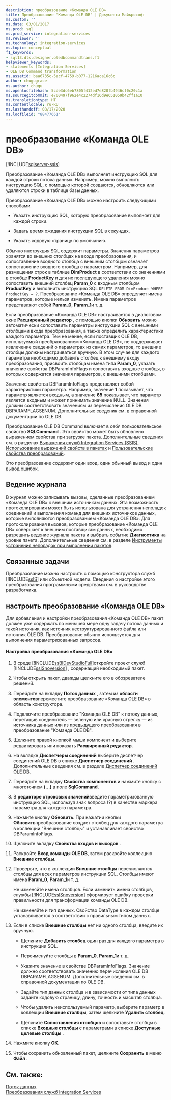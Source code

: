 ```yaml
---
description: преобразование «Команда OLE DB»
title: Преобразование "Команда OLE DB" | Документы Майкрософт
ms.custom: ''
ms.date: 03/01/2017
ms.prod: sql
ms.prod_service: integration-services
ms.reviewer: ''
ms.technology: integration-services
ms.topic: conceptual
f1_keywords:
- sql13.dts.designer.oledbcommandtrans.f1
helpviewer_keywords:
- statements [Integration Services]
- OLE DB Command transformation
ms.assetid: baa6735c-5acf-4759-b077-1216aca16c6c
author: chugugrace
ms.author: chugu
ms.openlocfilehash: 5cde3dc6eb7805f412ed7e820fb4946cf0c20c1a
ms.sourcegitcommit: e700497f962e4c2274df16d9e651059b42ff1a10
ms.translationtype: HT
ms.contentlocale: ru-RU
ms.lasthandoff: 08/17/2020
ms.locfileid: "88477651"
---
```

# <a name="ole-db-command-transformation"></a>преобразование «Команда OLE DB»

[!INCLUDE[sqlserver-ssis](../../../includes/applies-to-version/sqlserver-ssis.md)]


  Преобразование «Команда OLE DB» выполняет инструкцию SQL для каждой строки потока данных. Например, можно выполнить инструкцию SQL, с помощью которой создаются, обновляются или удаляются строки в таблице базы данных.  
  
 Преобразование «Команда OLE DB» можно настроить следующими способами.  
  
-   Указать инструкцию SQL, которую преобразование выполняет для каждой строки.  
  
-   Задать время ожидания инструкции SQL в секундах.  
  
-   Указать кодовую страницу по умолчанию.  
  
 Обычно инструкция SQL содержит параметры. Значения параметров хранятся во внешних столбцах на входе преобразования, и сопоставление входного столбца с внешним столбцом означает сопоставление входного столбца с параметром. Например, для размещения строк в таблице **DimProduct** в соответствии со значениями в столбце **ProductKey** и для их последующего удаления можно сопоставить внешний столбец **Param_0** с входным столбцом **ProductKey** и выполнить инструкцию SQL `DELETE FROM DimProduct WHERE ProductKey = ?`. Преобразование «Команда OLE DB» определяет имена параметров, которые нельзя изменить. Имена параметров представляют собой **Param_0**, **Param_1**и т. д.  
  
 Если преобразование «Команда OLE DB» настраивается в диалоговом окне **Расширенный редактор** , с помощью кнопки **Обновить** можно автоматически сопоставить параметры инструкции SQL с внешними столбцами входа преобразования, а также определить характеристики каждого параметра. Тем не менее, если поставщик OLE DB, используемый преобразованием «Команда OLE DB», не поддерживает извлечение сведений о параметрах из самих параметров, то внешние столбцы должны настраиваться вручную. В этом случае для каждого параметра необходимо добавить столбец к внешнему входу преобразования, присвоить столбцам имена типа **Param_0**, указать значение свойства DBParamInfoFlags и сопоставить входные столбцы, в которых содержатся значения параметров, с внешними столбцами.  
  
 Значение свойства DBParamInfoFlags представляет собой характеристики параметра. Например, значение **1** показывает, что параметр является входным, а значение **65** показывает, что параметр является входным и может принимать значение NULL. Значения должны соответствовать значениям из перечисления OLE DB DBPARAMFLAGSENUM. Дополнительные сведения см. в справочной документации по OLE DB.  
  
 Преобразование OLE DB Command включает в себя пользовательское свойство **SQLCommand** . Это свойство может быть обновлено выражением свойства при загрузке пакета. Дополнительные сведения см. в разделах [Выражения служб Integration Services (SSIS)](../../../integration-services/expressions/integration-services-ssis-expressions.md), [Использование выражений свойств в пакетах](../../../integration-services/expressions/use-property-expressions-in-packages.md) и [Пользовательские свойства преобразований](../../../integration-services/data-flow/transformations/transformation-custom-properties.md).  
  
 Это преобразование содержит один вход, один обычный вывод и один вывод ошибок.  
  
## <a name="logging"></a>Ведение журнала  
 В журнал можно записывать вызовы, сделанные преобразованием «Команда OLE DB» к внешним источникам данных. Эта возможность протоколирования может быть использована для устранения неполадок соединений и выполнения команд для внешних источников данных, которые выполняются преобразованием «Команда OLE DB». Для протоколирования вызовов, которые преобразование «Команда OLE DB» совершает к внешним поставщикам данных, необходимо разрешить ведение журнала пакета и выбрать событие **Диагностика** на уровне пакета. Дополнительные сведения см. в разделе [Инструменты устранения неполадок при выполнении пакетов](../../../integration-services/troubleshooting/troubleshooting-tools-for-package-execution.md).  
  
## <a name="related-tasks"></a>Связанные задачи  
 Преобразование можно настроить с помощью конструктора служб [!INCLUDE[ssIS](../../../includes/ssis-md.md)] или объектной модели. Сведения о настройке этого преобразования программными средствами см. в руководстве разработчика.  
  
## <a name="configure-the-ole-db-command-transformation"></a>настроить преобразование «Команда OLE DB»
  Для добавления и настройки преобразования «Команда OLE DB» пакет должен уже содержать по меньшей мере одну задачу потока данных и такой источник, как источник неструктурированного файла или источник OLE DB. Преобразование обычно используется для выполнения параметризованных запросов.  
  
#### <a name="to-configure-the-ole-db-command-transformation"></a>Настройка преобразования «Команда OLE DB»  
  
1.  В среде [!INCLUDE[ssBIDevStudioFull](../../../includes/ssbidevstudiofull-md.md)]откройте проект служб [!INCLUDE[ssISnoversion](../../../includes/ssisnoversion-md.md)] , содержащий необходимый пакет.  
  
2.  Чтобы открыть пакет, дважды щелкните его в обозревателе решений.  
  
3.  Перейдите на вкладку **Поток данных** , затем из **области элементов**переместите преобразование «Команда OLE DB» в область конструктора.  
  
4.  Подключите преобразование "Команда OLE DB" к потоку данных, перетащив соединитель — зеленую или красную стрелку — из источника данных или из предыдущего преобразования в преобразование "Команда OLE DB".  
  
5.  Щелкните правой кнопкой мыши компонент и выберите редактировать или показать **Расширенный редактор**.  
  
6.  На вкладке **Диспетчеры соединений** выберите диспетчер соединений OLE DB в списке **Диспетчер соединений** . Дополнительные сведения см. в разделе [Диспетчер соединений OLE DB](../../../integration-services/connection-manager/ole-db-connection-manager.md).  
  
7.  Перейдите на вкладку **Свойства компонентов** и нажмите кнопку с многоточием **(…)** в поле **SqlCommand**.  
  
8.  В **редакторе строковых значений**введите параметризованную инструкцию SQL, используя знак вопроса (?) в качестве маркера параметра для каждого параметра.  
  
9. Нажмите кнопку **Обновить**. При нажатии кнопки **Обновить**преобразование создает столбец для каждого параметра в коллекции "Внешние столбцы" и устанавливает свойство DBParamInfoFlags.  
  
10. Щелкните вкладку **Свойства входов и выходов** .  
  
11. Раскройте **Вход команды OLE DB**, затем раскройте коллекцию **Внешние столбцы**.  
  
12. Проверьте, что в коллекции **Внешние столбцы** перечисляются столбцы для всех параметров инструкции SQL. Столбцы имеют имена **Param_0**, **Param_1**и т. д.  
  
     Не изменяйте имена столбцов. Если изменить имена столбцов, службы [!INCLUDE[ssISnoversion](../../../includes/ssisnoversion-md.md)] сформирует ошибку проверки правильности для трансформации команды OLE DB.  
  
     Не изменяйте и тип данных. Свойство DataType в каждом столбце устанавливается в соответствии с правильным типом данных.  
  
13. Если в списке **Внешние столбцы** нет ни одного столбца, введите их вручную.  
  
    -   Щелкните **Добавить столбец** один раз для каждого параметра в инструкции SQL.  
  
    -   Переименуйте столбцы в **Param_0**, **Param_1**и т. д.  
  
    -   Укажите значение в свойстве DBParamInfoFlags. Значение должно соответствовать значению перечисления OLE DB DBPARAMFLAGSENUM. Дополнительные сведения см. в справочной документации по OLE DB.  
  
    -   Задайте тип данных столбца и в зависимости от типа данных задайте кодовую страницу, длину, точность и масштаб столбца.  
  
    -   Чтобы удалить неиспользуемый параметр, выберите параметр в коллекции **Внешние столбцы**, затем щелкните **Удалить столбец**.  
  
    -   Щелкните **Сопоставления столбцов** и сопоставьте столбцы в списке **Входные столбцы** с параметрами в списке **Доступные целевые столбцы** .  
  
14. Нажмите кнопку **ОК**.  
  
15. Чтобы сохранить обновленный пакет, щелкните **Сохранить** в меню **Файл** .  
  
## <a name="see-also"></a>См. также:  
 [Поток данных](../../../integration-services/data-flow/data-flow.md)   
 [Преобразования служб Integration Services](../../../integration-services/data-flow/transformations/integration-services-transformations.md)  
  
  
